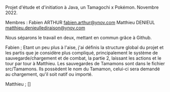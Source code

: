 Projet d'étude et d'initiation à Java, un Tamagochi x Pokémon.
Novembre 2022.

Membres :
Fabien ARTHUR	fabien.arthur@ynov.com
Matthieu DENIEUL matthieu.denieullediraison@ynov.com


Nous séparons le travail en deux, mettant en commun grâce à Github. 

Fabien ;
Etant un peu plus à l'aise, j'ai définis la structure global du projet et les partis que je considère
plus compliqué, principalement le système de sauvegarde/chargement et de combat, la partie 2,
laissant les actions et le tour par tour à Matthieu.
Les sauvegardes de Tamamons sont dans le fichier src/Tamamons. Ils possèdent le nom du Tamamon, celui-ci sera demandé au
chargement, qu'il soit natif ou importé.



Matthieu ;
[]

